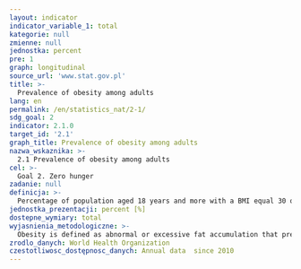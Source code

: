 ```yaml
---
layout: indicator
indicator_variable_1: total
kategorie: null
zmienne: null
jednostka: percent
pre: 1
graph: longitudinal
source_url: 'www.stat.gov.pl'
title: >-
  Prevalence of obesity among adults
lang: en
permalink: /en/statistics_nat/2-1/
sdg_goal: 2
indicator: 2.1.0
target_id: '2.1'
graph_title: Prevalence of obesity among adults
nazwa_wskaznika: >-
  2.1 Prevalence of obesity among adults
cel: >-
  Goal 2. Zero hunger
zadanie: null
definicja: >-
  Percentage of population aged 18 years and more with a BMI equal 30 or more.
jednostka_prezentacji: percent [%]
dostepne_wymiary: total
wyjasnienia_metodologiczne: >-
  Obesity is defined as abnormal or excessive fat accumulation that presents a risk to health. A crude population measure of obesity is the body mass index (BMI). A person with a BMI of 30 or more is generally considered obese.Body mass index (BMI) is defined as a person s weight in kilograms divided by the square of the person s height in metres (kg/m2).For adults over 20 years old, BMI falls into one of the following categories: &lt  18.5 – underweight, 18.5 – 24.9 – normal weight, 25.0 – 29.9 – pre-obesity, 30.0 – 34.9 – obesity class I, 35.0 – 39.9 – obesity class II, ≥ 40.0 – obesity class III.The BMI ranges are based on the effect excessive body fat has on disease and death and are reasonably well related to adiposity. BMI was developed as a risk indicator of disease  as BMI increases, so does the risk for some diseases. Some common conditions related to overweight and obesity include: premature death, cardiovascular diseases, high blood pressure, osteoarthritis, some cancers and diabetes.
zrodlo_danych: World Health Organization
czestotliwosc_dostępnosc_danych: Annual data  since 2010
---
```

